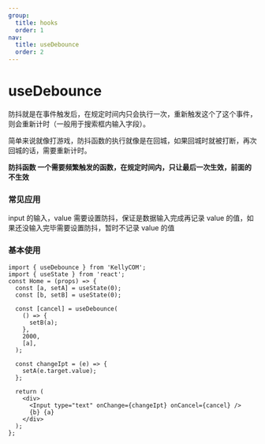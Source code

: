 ```yaml
---
group:
  title: hooks
  order: 1
nav:
  title: useDebounce
  order: 2
---
```


# useDebounce

防抖就是在事件触发后，在规定时间内只会执行一次，重新触发这个了这个事件，则会重新计时（一般用于搜索框内输入字段）。

简单来说就像打游戏，防抖函数的执行就像是在回城，如果回城时就被打断，再次回城的话，需要重新计时。

**防抖函数 一个需要频繁触发的函数，在规定时间内，只让最后一次生效，前面的不生效**

### 常见应用

input 的输入，value 需要设置防抖，保证是数据输入完成再记录 value 的值，如果还没输入完毕需要设置防抖，暂时不记录 value 的值

### 基本使用

```tsx | pure
import { useDebounce } from 'KellyCOM';
import { useState } from 'react';
const Home = (props) => {
  const [a, setA] = useState(0);
  const [b, setB] = useState(0);

  const [cancel] = useDebounce(
    () => {
      setB(a);
    },
    2000,
    [a],
  );

  const changeIpt = (e) => {
    setA(e.target.value);
  };

  return (
    <div>
      <Input type="text" onChange={changeIpt} onCancel={cancel} />
      {b} {a}
    </div>
  );
};
```
